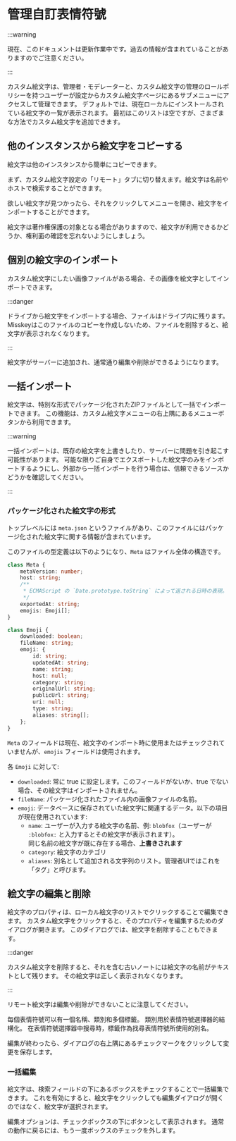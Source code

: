 # 管理自訂表情符號

:::warning

現在、このドキュメントは更新作業中です。過去の情報が含まれていることがありますのでご注意ください。

:::

カスタム絵文字は、管理者・モデレーターと、カスタム絵文字の管理のロールポリシーを持つユーザーが設定からカスタム絵文字ページにあるサブメニューにアクセスして管理できます。
デフォルトでは、現在ローカルにインストールされている絵文字の一覧が表示されます。
最初はこのリストは空ですが、さまざまな方法でカスタム絵文字を追加できます。

## 他のインスタンスから絵文字をコピーする

絵文字は他のインスタンスから簡単にコピーできます。

まず、カスタム絵文字設定の「リモート」タブに切り替えます。絵文字は名前やホストで検索することができます。

欲しい絵文字が見つかったら、それをクリックしてメニューを開き、絵文字をインポートすることができます。

絵文字は著作権保護の対象となる場合がありますので、絵文字が利用できるかどうか、権利面の確認を忘れないようにしましょう。

## 個別の絵文字のインポート

カスタム絵文字にしたい画像ファイルがある場合、その画像を絵文字としてインポートできます。

:::danger

ドライブから絵文字をインポートする場合、ファイルはドライブ内に残ります。
Misskeyはこのファイルのコピーを作成しないため、ファイルを削除すると、絵文字が表示されなくなります。

:::

絵文字がサーバーに追加され、通常通り編集や削除ができるようになります。

## 一括インポート

絵文字は、特別な形式でパッケージ化されたZIPファイルとして一括でインポートできます。
この機能は、カスタム絵文字メニューの右上隅にあるメニューボタンから利用できます。

:::warning

一括インポートは、既存の絵文字を上書きしたり、サーバーに問題を引き起こす可能性があります。
可能な限りご自身でエクスポートした絵文字のみをインポートするようにし、外部から一括インポートを行う場合は、信頼できるソースかどうかを確認してください。

:::

### パッケージ化された絵文字の形式

トップレベルには `meta.json` というファイルがあり、このファイルにはパッケージ化された絵文字に関する情報が含まれています。

このファイルの型定義は以下のようになり、`Meta` はファイル全体の構造です。

```typescript
class Meta {
	metaVersion: number;
	host: string;
	/**
	 * ECMAScript の `Date.prototype.toString` によって返される日時の表現。
	 */
	exportedAt: string;
	emojis: Emoji[];
}

class Emoji {
	downloaded: boolean;
	fileName: string;
	emoji: {
		id: string;
		updatedAt: string;
		name: string;
		host: null;
		category: string;
		originalUrl: string;
		publicUrl: string;
		uri: null;
		type: string;
		aliases: string[];
	};
}
```

`Meta` のフィールドは現在、絵文字のインポート時に使用またはチェックされていませんが、`emojis` フィールドは使用されます。

各 `Emoji` に対して:

- `downloaded`: 常に true に設定します。このフィールドがないか、true でない場合、その絵文字はインポートされません。
- `fileName`: パッケージ化されたファイル内の画像ファイルの名前。
- `emoji`: データベースに保存されていた絵文字に関連するデータ。以下の項目が現在使用されています:
  - `name`: ユーザーが入力する絵文字の名前、例: `blobfox`（ユーザーが `:blobfox:` と入力するとその絵文字が表示されます）。\
    同じ名前の絵文字が既に存在する場合、**上書きされます**
  - `category`: 絵文字のカテゴリ
  - `aliases`: 別名として追加される文字列のリスト。管理者UIではこれを「タグ」と呼びます。

## 絵文字の編集と削除

絵文字のプロパティは、ローカル絵文字のリストでクリックすることで編集できます。
カスタム絵文字をクリックすると、そのプロパティを編集するためのダイアログが開きます。
このダイアログでは、絵文字を削除することもできます。

:::danger

カスタム絵文字を削除すると、それを含む古いノートには絵文字の名前がテキストとして残ります。
その絵文字は正しく表示されなくなります。

:::

リモート絵文字は編集や削除ができないことに注意してください。

每個表情符號可以有一個名稱、類別和多個標籤。
類別用於表情符號選擇器的結構化。
在表情符號選擇器中搜尋時，標籤作為找尋表情符號所使用的別名。

編集が終わったら、ダイアログの右上隅にあるチェックマークをクリックして変更を保存します。

### 一括編集

絵文字は、検索フィールドの下にあるボックスをチェックすることで一括編集できます。
これを有効にすると、絵文字をクリックしても編集ダイアログが開くのではなく、絵文字が選択されます。

編集オプションは、チェックボックスの下にボタンとして表示されます。
通常の動作に戻るには、もう一度ボックスのチェックを外します。
